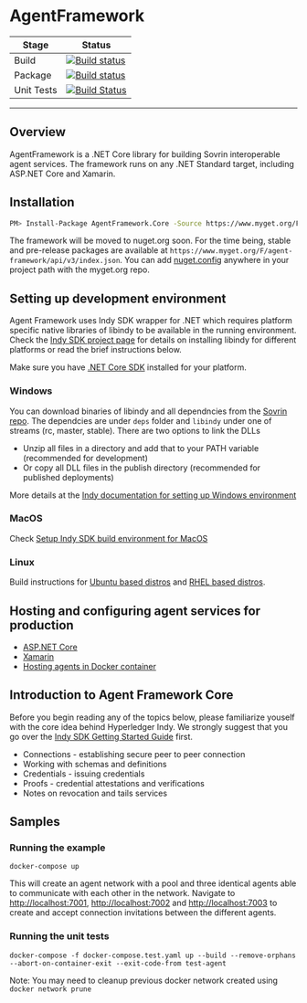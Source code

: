 # AgentFramework

| Stage | Status |
| --- | --- |
| Build | [![Build status](https://streetcred.visualstudio.com/Streetcred/_apis/build/status/SDK/SDK%20(Compile%20Only))](https://streetcred.visualstudio.com/Streetcred/_build/latest?definitionId=7) |
| Package | [![Build status](https://streetcred.visualstudio.com/Streetcred/_apis/build/status/SDK/SDK%20(Build%20Package%20&%20Publish))](https://streetcred.visualstudio.com/Streetcred/_build/latest?definitionId=2) |
| Unit Tests | [![Build Status](https://travis-ci.com/streetcred-id/agent-framework.svg?branch=master)](https://travis-ci.com/streetcred-id/agent-framework) |
---

## Overview

AgentFramework is a .NET Core library for building Sovrin interoperable agent services.
The framework runs on any .NET Standard target, including ASP.NET Core and Xamarin.

## Installation

```bash
PM> Install-Package AgentFramework.Core -Source https://www.myget.org/F/agent-framework/api/v3/index.json
```

The framework will be moved to nuget.org soon. For the time being, stable and pre-release packages are available at `https://www.myget.org/F/agent-framework/api/v3/index.json`.
You can add [nuget.config](nuget.config) anywhere in your project path with the myget.org repo.

## Setting up development environment

Agent Framework uses Indy SDK wrapper for .NET which requires platform specific native libraries of libindy to be available in the running environment.
Check the [Indy SDK project page](https://github.com/hyperledger/indy-sdk) for details on installing libindy for different platforms or read the brief instructions below.

Make sure you have [.NET Core SDK](https://dotnet.microsoft.com/download) installed for your platform.

### Windows

You can download binaries of libindy and all dependncies from the [Sovrin repo](https://repo.sovrin.org/windows/libindy/). The dependcies are under `deps` folder and `libindy` under one of streams (rc, master, stable). There are two options to link the DLLs

- Unzip all files in a directory and add that to your PATH variable (recommended for development)
- Or copy all DLL files in the publish directory (recommended for published deployments)

More details at the [Indy documentation for setting up Windows environment](https://github.com/hyperledger/indy-sdk/blob/master/doc/windows-build.md)

### MacOS

Check [Setup Indy SDK build environment for MacOS](https://github.com/hyperledger/indy-sdk/blob/master/doc/mac-build.md)

### Linux

Build instructions for [Ubuntu based distros](https://github.com/hyperledger/indy-sdk/blob/master/doc/ubuntu-build.md) and [RHEL
based distros](https://github.com/hyperledger/indy-sdk/blob/master/doc/rhel-build.md).

## Hosting and configuring agent services for production

- [ASP.NET Core](docs/web-agents-aspnetcore.md)
- [Xamarin](docs/xamarin-mobile.md)
- [Hosting agents in Docker container](docs/docker-agents.md)

## Introduction to Agent Framework Core

Before you begin reading any of the topics below, please familiarize youself with the core idea behind Hyperledger Indy.
We strongly suggest that you go over the [Indy SDK Getting Started Guide](https://github.com/hyperledger/indy-sdk/blob/master/doc/getting-started/getting-started.md) first.

- Connections - establishing secure peer to peer connection
- Working with schemas and definitions
- Credentials - issuing credentials
- Proofs - credential attestations and verifications
- Notes on revocation and tails services

## Samples

### Running the example

```lang=bash
docker-compose up
```

This will create an agent network with a pool and three identical agents able to communicate with each other in the network.
Navigate to [http://localhost:7001](), [http://localhost:7002]() and [http://localhost:7003]() to create and accept connection invitations between the different agents.

### Running the unit tests

```lang=bash
docker-compose -f docker-compose.test.yaml up --build --remove-orphans --abort-on-container-exit --exit-code-from test-agent
```

Note: You may need to cleanup previous docker network created using `docker network prune`
